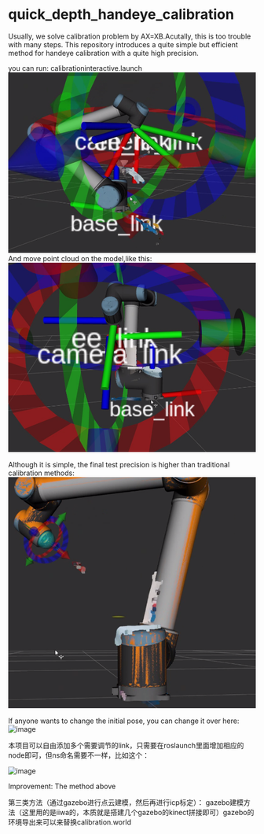 # quick_depth_handeye_calibration
Usually, we solve calibration problem by AX=XB.Acutally, this is too trouble with many steps. This repository introduces a quite simple but efficient method for handeye calibration with a quite high precision.


you can run:
calibrationinteractive.launch
 ![image](https://github.com/pyni/quick_depth_handeye_calibration/blob/main/img/Screenshot%20from%202021-04-08%2016-08-20.png) 
And move point cloud on the model,like this:
 ![image](https://github.com/pyni/quick_depth_handeye_calibration/blob/main/img/Screenshot%20from%202021-04-08%2016-08-37.png) 


Although it is simple, the final test precision is higher than traditional calibration methods:
 ![image](https://github.com/pyni/quick_depth_handeye_calibration/blob/main/img/Screenshot%20from%202021-04-08%2016-07-57.png) 


If anyone wants to change the initial pose, you can change it over here:
 ![image](https://github.com/pyni/quick_depth_handeye_calibration_without_calibration_board/blob/main/img/Screenshot%20from%202021-04-13%2015-34-38.png) 




本项目可以自由添加多个需要调节的link，只需要在roslaunch里面增加相应的node即可，但ns命名需要不一样，比如这个：
 
   ![image]( https://github.com/pyni/quick_depth_handeye_calibration_without_calibration_board/blob/main/img/Screenshot%20from%202021-04-14%2021-00-52.png) 


Improvement:
The method above 


第三类方法（通过gazebo进行点云建模，然后再进行icp标定）：
gazebo建模方法（这里用的是iiwa的，本质就是搭建几个gazebo的kinect拼接即可）gazebo的环境导出来可以来替换calibration.world

